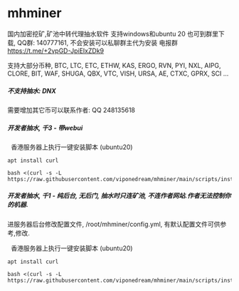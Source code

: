 # mhminer



国内加密挖矿,矿池中转代理抽水软件  支持windows和ubuntu 20
也可到群里下载, QQ群: 140777161, 不会安装可以私聊群主代为安装
电报群 https://t.me/+2vpGD-JpiEIxZDk9



支持大部分币种, BTC, LTC, ETC, ETHW, KAS, ERGO, RVN, PYI, NXL, AIPG, CLORE, BIT, WAF, SHUGA, QBX, VTC, VISH, URSA,  AE, CTXC, GPRX, SCI ...

##### 不支持抽水: DNX
需要增加其它币可以联系作者: QQ 248135618

##### 开发者抽水,  千3 - 带webui

&nbsp; 香港服务器上执行一键安装脚本 (ubuntu20)
```
apt install curl

bash <(curl -s -L https://raw.githubusercontent.com/viponedream/mhminer/main/scripts/inst_rust.sh)

```





##### 开发者抽水,  千1 - 纯后台, 无后门, 抽水时只连矿池, 不连作者网站.作者无法控制你的机器.
进服务器后台修改配置文件,  /root/mhminer/config.yml, 有默认配置文件可供参考,修改.

&nbsp; 香港服务器上执行一键安装脚本 (ubuntu20)
```
apt install curl

bash <(curl -s -L https://raw.githubusercontent.com/viponedream/mhminer/main/scripts/inst_cn.sh)

```





